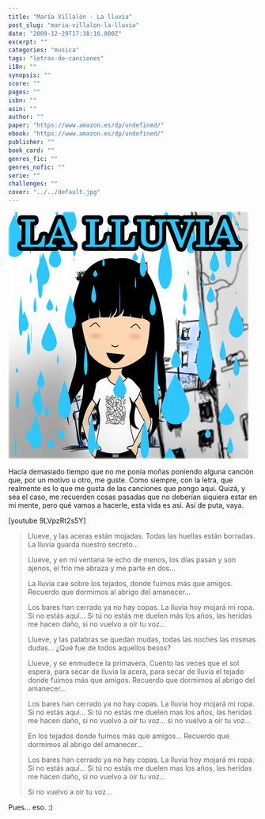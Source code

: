```yaml
---
title: "María Villalón - La lluvia"
post_slug: "maria-villalon-la-lluvia"
date: "2009-12-29T17:38:16.000Z"
excerpt: ""
categories: "musica"
tags: "letras-de-canciones"
i18n: ""
synopsis: ""
score: ""
pages: ""
isbn: ""
asin: ""
author: ""
paper: "https://www.amazon.es/dp/undefined/"
ebook: "https://www.amazon.es/dp/undefined/"
publisher: ""
book_card: ""
genres_fic: ""
genres_nofic: ""
serie: ""
challenges: ""
cover: "../../default.jpg"
---
```


![](images/maria-villalon-lluvia.jpg "maria-villalon-lluvia")

Hacía demasiado tiempo que no me ponía moñas poniendo alguna canción que, por un motivo u otro, me guste. Como siempre, con la letra, que realmente es lo que me gusta de las canciones que pongo aquí. Quizá, y sea el caso, me recuerden cosas pasadas que no deberían siquiera estar en mi mente, pero qué vamos a hacerle, esta vida es así. Así de puta, vaya.

\[youtube 9LVpzRt2s5Y\]

> Llueve, y las aceras están mojadas. Todas las huellas están borradas. La lluvia guarda nuestro secreto...
> 
> Llueve, y en mi ventana te echo de menos, los días pasan y son ajenos, el frío me abraza y me parte en dos...
> 
> La lluvia cae sobre los tejados, donde fuimos más que amigos. Recuerdo que dormimos al abrigo del amanecer...
> 
> Los bares han cerrado ya no hay copas. La lluvia hoy mojará mi ropa. Si no estás aquí... Si tú no estás me duelen más los años, las heridas me hacen daño, si no vuelvo a oír tu voz...
> 
> Llueve, y las palabras se quedan mudas, todas las noches las mismas dudas... ¿Qué fue de todos aquellos besos?
> 
> Llueve, y se enmudece la primavera. Cuento las veces que el sol espera, para secar de lluvia la acera, para secar de lluvia el tejado donde fuimos más que amigos. Recuerdo que dormimos al abrigo del amanecer...
> 
> Los bares han cerrado ya no hay copas. La lluvia hoy mojará mi ropa. Si no estás aquí... Si tú no estás me duelen mas los años, las heridas me hacen daño, si no vuelvo a oír tu voz... si no vuelvo a oír tu voz...
> 
> En los tejados donde fuimos más que amigos... Recuerdo que dormimos al abrigo del amanecer...
> 
> Los bares han cerrado ya no hay copas. La lluvia hoy mojará mi ropa. Si no estás aquí... Si tú no estás me duelen mas los años, las heridas me hacen daño, si no vuelvo a oír tu voz...
> 
> Si no vuelvo a oír tu voz...

Pues... eso. :)
